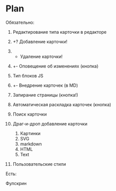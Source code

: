 Plan
====

Обязательно:

1. Редактирование типа карточки в редакторе
1. +? Добавление карточки!
1. +  Удаление карточки!
1. +- Оповещение об изменениях (кнопка)
1. Тип блоков JS
1.  +- Внедрение карточек (в MD)
1. Запирание страницы (кнопка!)
1. Автоматическая раскладка карточек (кнопка)
1. Поиск карточки 
1. Драг-и-дроп добавление карточки
    1. Картинки
    1. SVG
    1. markdown
    1. HTML
    1. Text

1. Пользовательские стили

Есть:

Фулскрин

